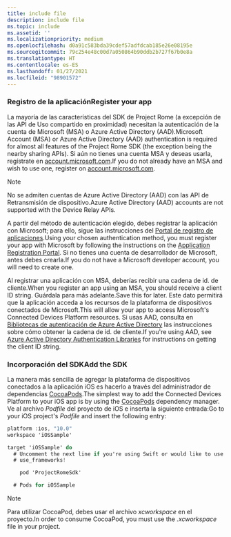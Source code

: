 ```yaml
---
title: include file
description: include file
ms.topic: include
ms.assetid: ''
ms.localizationpriority: medium
ms.openlocfilehash: d0a91c583bda39cdef57adfdcab185e26e08195e
ms.sourcegitcommit: 79c254e48c00d7a050864b90ddb2b727f67b0e8a
ms.translationtype: HT
ms.contentlocale: es-ES
ms.lasthandoff: 01/27/2021
ms.locfileid: "98901572"
---
```

### <a name="register-your-app"></a><span data-ttu-id="a07ac-103">Registro de la aplicación</span><span class="sxs-lookup"><span data-stu-id="a07ac-103">Register your app</span></span>

<span data-ttu-id="a07ac-104">La mayoría de las características del SDK de Project Rome (a excepción de las API de Uso compartido en proximidad) necesitan la autenticación de la cuenta de Microsoft (MSA) o Azure Active Directory (AAD).</span><span class="sxs-lookup"><span data-stu-id="a07ac-104">Microsoft Account (MSA) or Azure Active Directory (AAD) authentication is required for almost all features of the Project Rome SDK (the exception being the nearby sharing APIs).</span></span> <span data-ttu-id="a07ac-105">Si aún no tienes una cuenta MSA y deseas usarla, regístrate en [account.microsoft.com](https://account.microsoft.com/account).</span><span class="sxs-lookup"><span data-stu-id="a07ac-105">If you do not already have an MSA and wish to use one, register on [account.microsoft.com](https://account.microsoft.com/account).</span></span>

> [!NOTE]
> <span data-ttu-id="a07ac-106">No se admiten cuentas de Azure Active Directory (AAD) con las API de Retransmisión de dispositivo.</span><span class="sxs-lookup"><span data-stu-id="a07ac-106">Azure Active Directory (AAD) accounts are not supported with the Device Relay APIs.</span></span>

<span data-ttu-id="a07ac-107">A partir del método de autenticación elegido, debes registrar la aplicación con Microsoft; para ello, sigue las instrucciones del [Portal de registro de aplicaciones](https://apps.dev.microsoft.com/).</span><span class="sxs-lookup"><span data-stu-id="a07ac-107">Using your chosen authentication method, you must register your app with Microsoft by following the instructions on the [Application Registration Portal](https://apps.dev.microsoft.com/).</span></span> <span data-ttu-id="a07ac-108">Si no tienes una cuenta de desarrollador de Microsoft, antes debes crearla.</span><span class="sxs-lookup"><span data-stu-id="a07ac-108">If you do not have a Microsoft developer account, you will need to create one.</span></span>

<span data-ttu-id="a07ac-109">Al registrar una aplicación con MSA, deberías recibir una cadena de id. de cliente.</span><span class="sxs-lookup"><span data-stu-id="a07ac-109">When you register an app using an MSA, you should receive a client ID string.</span></span> <span data-ttu-id="a07ac-110">Guárdala para más adelante.</span><span class="sxs-lookup"><span data-stu-id="a07ac-110">Save this for later.</span></span> <span data-ttu-id="a07ac-111">Este dato permitirá que la aplicación acceda a los recursos de la plataforma de dispositivos conectados de Microsoft.</span><span class="sxs-lookup"><span data-stu-id="a07ac-111">This will allow your app to access Microsoft's Connected Devices Platform resources.</span></span> <span data-ttu-id="a07ac-112">Si usas AAD, consulta en [Bibliotecas de autenticación de Azure Active Directory](/azure/active-directory/develop/active-directory-authentication-libraries) las instrucciones sobre cómo obtener la cadena de id. de cliente.</span><span class="sxs-lookup"><span data-stu-id="a07ac-112">If you're using AAD, see [Azure Active Directory Authentication Libraries](/azure/active-directory/develop/active-directory-authentication-libraries) for instructions on getting the client ID string.</span></span>

### <a name="add-the-sdk"></a><span data-ttu-id="a07ac-113">Incorporación del SDK</span><span class="sxs-lookup"><span data-stu-id="a07ac-113">Add the SDK</span></span>

<span data-ttu-id="a07ac-114">La manera más sencilla de agregar la plataforma de dispositivos conectados a la aplicación iOS es hacerlo a través del administrador de dependencias [CocoaPods](https://cocoapods.org/).</span><span class="sxs-lookup"><span data-stu-id="a07ac-114">The simplest way to add the Connected Devices Platform to your iOS app is by using the [CocoaPods](https://cocoapods.org/) dependency manager.</span></span> <span data-ttu-id="a07ac-115">Ve al archivo *Podfile* del proyecto de iOS e inserta la siguiente entrada:</span><span class="sxs-lookup"><span data-stu-id="a07ac-115">Go to your iOS project's *Podfile* and insert the following entry:</span></span>

```ObjectiveC
platform :ios, "10.0"
workspace 'iOSSample'

target 'iOSSample' do
  # Uncomment the next line if you're using Swift or would like to use dynamic frameworks
  # use_frameworks!

    pod 'ProjectRomeSdk'

  # Pods for iOSSample
```

> [!NOTE]
> <span data-ttu-id="a07ac-116">Para utilizar CocoaPod, debes usar el archivo _xcworkspace_ en el proyecto.</span><span class="sxs-lookup"><span data-stu-id="a07ac-116">In order to consume CocoaPod, you must use the _.xcworkspace_ file in your project.</span></span>